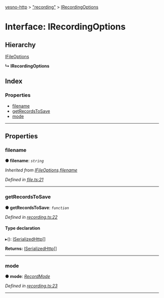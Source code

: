 [yesno-http](../README.md) > ["recording"](../modules/_recording_.md) > [IRecordingOptions](../interfaces/_recording_.irecordingoptions.md)

# Interface: IRecordingOptions

## Hierarchy

 [IFileOptions](_file_.ifileoptions.md)

**↳ IRecordingOptions**

## Index

### Properties

* [filename](_recording_.irecordingoptions.md#filename)
* [getRecordsToSave](_recording_.irecordingoptions.md#getrecordstosave)
* [mode](_recording_.irecordingoptions.md#mode)

---

## Properties

<a id="filename"></a>

###  filename

**● filename**: *`string`*

*Inherited from [IFileOptions](_file_.ifileoptions.md).[filename](_file_.ifileoptions.md#filename)*

*Defined in [file.ts:21](https://github.com/FormidableLabs/yesno/blob/acc9f7a/src/file.ts#L21)*

___
<a id="getrecordstosave"></a>

###  getRecordsToSave

**● getRecordsToSave**: *`function`*

*Defined in [recording.ts:22](https://github.com/FormidableLabs/yesno/blob/acc9f7a/src/recording.ts#L22)*

#### Type declaration
▸(): [ISerializedHttp](_http_serializer_.iserializedhttp.md)[]

**Returns:** [ISerializedHttp](_http_serializer_.iserializedhttp.md)[]

___
<a id="mode"></a>

###  mode

**● mode**: *[RecordMode](../enums/_recording_.recordmode.md)*

*Defined in [recording.ts:23](https://github.com/FormidableLabs/yesno/blob/acc9f7a/src/recording.ts#L23)*

___

